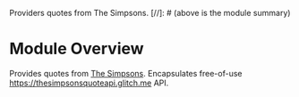 Providers quotes from The Simpsons.
[//]: # (above is the module summary)

# Module Overview
Provides quotes from [The Simpsons](https://en.wikipedia.org/wiki/The_Simpsons).
Encapsulates free-of-use https://thesimpsonsquoteapi.glitch.me API.
